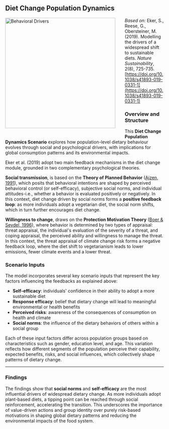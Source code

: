 ## Diet Change Population Dynamics
<img src="https://media.springernature.com/m685/springer-static/image/art%3A10.1038%2Fs41893-019-0331-1/MediaObjects/41893_2019_331_Fig1_HTML.png" alt="Behavioral Drivers" style="float: left; margin: 0 30px 20px 0; width: 350px;">

*Based on:* Eker, S., Reese, G., Obersteiner, M. (2019). Modelling the drivers of a widespread shift to sustainable diets. *Nature Sustainability*, 2(8), 725-735. [https://doi.org/10.1038/s41893-019-0331-1](https://doi.org/10.1038/s41893-019-0331-1)

### Overview and Structure
This **Diet Change Population Dynamics Scenario** explores how population-level dietary behaviour evolves through social and psychological drivers, with implications for global consumption patterns and its environmental impacts. 

Eker et al. (2019) adopt two main feedback mechanisms in the diet change module, grounded in two complementary psychological theories. 

**Social transmission**, is based on the **Theory of Planned Behavior** ([Ajzen, 1991](https://doi.org/10.1016/0749-5978(91)90020-T)), which posits that behavioral intentions are shaped by perceived behavioral control (or self-efficacy), subjective social norms, and individual attitudes-i.e., whether a behavior is evaluated positively or negatively. In this context, diet change driven by social norms forms a **positive feedback loop**: as more individuals adopt a vegetarian diet, the social norm shifts, which in turn further encourages diet change.

**Willingness to change**, draws on the **Protection Motivation Theory** ([Boer & Seydel, 1996](https://psycnet.apa.org/record/1996-97268-004)), where behavior is determined by two types of appraisal: threat appraisal, the individual's evaluation of the severity of a threat, and coping appraisal, the perceived ability and willingness to manage the threat. In this context, the threat appraisal of climate change risk forms a negative feedback loop, where the diet shift to vegetarianism leads to lower emissions, fewer climate events and a lower threat.

### Scenario Inputs

The model incorporates several key scenario inputs that represent the key factors influencing the feedbacks as explained above:

- **Self-efficacy**: individuals' confidence in their ability to adopt a more sustainable diet  
- **Response efficacy**: belief that dietary change will lead to meaningful environmental or health benefits  
- **Perceived risks**: awareness of the consequences of consumption on health and climate  
- **Social norms**: the influence of the dietary behaviors of others within a social group  

Each of these input factors differ across population groups based on characteristics such as gender, education level, and age. This variation reflects how different segments of the population perceive their capability, expected benefits, risks, and social influences, which collectively shape patterns of dietary change.


---

### Findings
The findings show that **social norms** and **self-efficacy** are the most influential drivers of widespread dietary change. As more individuals adopt plant-based diets, a tipping point can be reached through social reinforcement, accelerating the transition. This underscores the importance of value-driven actions and group identity over purely risk-based motivations in shaping global dietary patterns and reducing the environmental impacts of the food system.
